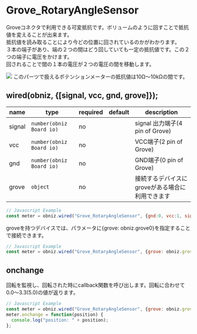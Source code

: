 # Grove_RotaryAngleSensor
Groveコネクタで利用できる可変抵抗です。ボリュームのように回すことで抵抗値を変えることが出来ます。  
抵抗値を読み取ることにより今どの位置に回されているのかがわかります。  
３本の端子があり、端の２つの間はどう回していても一定の抵抗値です。この２つの端子に電圧をかけます。  
回されることで間の１本の電圧が２つの電圧の間を移動します。

![](image.jpg)
このパーツで扱えるポテンションメーターの抵抗値は10Ω〜10kΩの間です。

## wired(obniz, {[signal, vcc, gnd, grove]});

| name   | type                     | required | default | description                 |
|--------|--------------------------|----------|---------|-----------------------------|
| signal | `number(obniz Board io)` | no       | &nbsp;  | signal 出力端子(4 pin of Grove) |
| vcc    | `number(obniz Board io)` | no       | &nbsp;  | VCC端子(2 pin of Grove)       |
| gnd    | `number(obniz Board io)` | no       | &nbsp;  | GND端子(0 pin of Grove)       |
| grove  | `object`                 | no       | &nbsp;  | 接続するデバイスにgroveがある場合に利用できます  |

```Javascript
// Javascript Example
const meter = obniz.wired("Grove_RotaryAngleSensor", {gnd:0, vcc:1, signal: 3});
```

groveを持つデバイスでは、パラメータに{grove: obniz.grove0}を指定することで接続できます。
```Javascript
// Javascript Example
const meter = obniz.wired("Grove_RotaryAngleSensor", {grove: obniz.grove0});
```

## onchange 
回転を監視し、回転された時にcallback関数を呼び出します。回転に合わせて0.0〜3.3(5.0)の値が返ります。
```Javascript
// Javascript Example
const meter = obniz.wired("Grove_RotaryAngleSensor", {grove: obniz.grove0});
meter.onchange = function(position) {
  console.log("position: " + position);
};
```